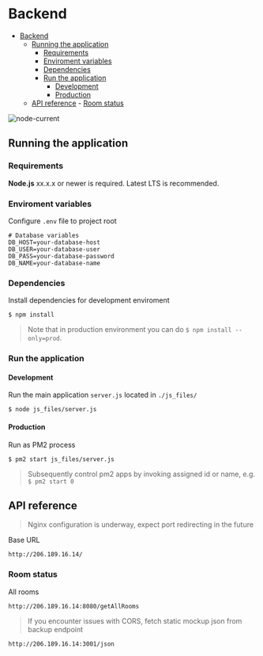 # Backend

- [Backend](#backend)
	- [Running the application](#running-the-application)
		- [Requirements](#requirements)
		- [Enviroment variables](#enviroment-variables)
		- [Dependencies](#dependencies)
		- [Run the application](#run-the-application)
			- [Development](#development)
			- [Production](#production)
	- [API reference](#api-reference)
	        - [Room status](#room-status)

![node-current](https://img.shields.io/node/v/ssh2)

## Running the application

### Requirements

**Node.js** xx.x.x or newer is required. Latest LTS is recommended.

### Enviroment variables

Configure `.env` file to project root

	# Database variables
	DB_HOST=your-database-host
	DB_USER=your-database-user
	DB_PASS=your-database-password
	DB_NAME=your-database-name

### Dependencies

Install dependencies for development enviroment

	$ npm install

> Note that in production environment you can do `$ npm install --only=prod`.

### Run the application

#### Development

Run the main application `server.js` located in `./js_files/`

	$ node js_files/server.js

#### Production

Run as PM2 process

	$ pm2 start js_files/server.js

> Subsequently control pm2 apps by invoking assigned id or name, e.g. `$ pm2 start 0`

## API reference

> Nginx configuration is underway, expect  port redirecting in the future

Base URL

`http://206.189.16.14/`

### Room status

All rooms

`http://206.189.16.14:8080/getAllRooms`

> If you encounter issues with CORS, fetch static mockup json from backup endpoint

`http://206.189.16.14:3001/json`
